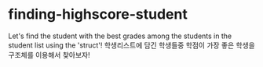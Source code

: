 # finding-highscore-student
Let's find the student with the best grades among the students in the student list using the 'struct'! 학생리스트에 담긴 학생들중 학점이 가장 좋은 학생을 구조체를 이용해서 찾아보자!
